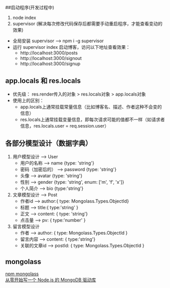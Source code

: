 ##启动程序(开发过程中)
1. node index
2. supervisor (解决每次修改代码保存后都需要手动重启程序，才能查看变动的效果)
- 全局安装 supervisor -->  npm i -g supervisor 
- 运行 supervisor index 启动博客，访问以下地址查看效果：  
    - http://localhost:3000/posts  
    - http://localhost:3000/signout  
    - http://localhost:3000/signup  
##  app.locals 和 res.locals
- 优先级： res.render传入的对象 > res.locals对象 > app.locals对象
- 使用上的区别：
    - app.locals上通常挂载常量信息（比如博客名、描述、作者这种不会变的信息）
    - res.locals上通常挂载变量信息，即每次请求可能的值都不一样（如请求者信息，res.locals.user = req.session.user）
## 各部分模型设计（数据字典）
1. 用户模型设计 --> User
    - 用户的名称        --> name {type: 'string'}
    - 密码（加密后的）   --> password {type: 'string'}
    - 头像             --> avatar {type: 'string'}
    - 性别             --> gender {type: 'string', enum: ['m', 'f', 'x']}
    - 个人简介          --> bio {type:'string'}
2. 文章模型设计 --> Post
    - 作者id            -->   author:{ type: Mongolass.Types.ObjectId}
    - 标题              -->   title:{ type:'string' }
    - 正文              -->   content: { type: 'string'}
    - 点击量            -->   pv: { type:'number' }
3. 留言模型设计
    - 作者              -->   author: { type: Mongolass.Types.ObjectId }
    - 留言内容           -->   content: { type:'string'}
    - 关联的文章id       -->   postId: { type: Mongolass.Types.ObjectId }
## mongolass
[npm mongolass](https://www.npmjs.com/package/mongolass)  
[从零开始写一个 Node.js 的 MongoDB 驱动库](https://zhuanlan.zhihu.com/p/24308524)
